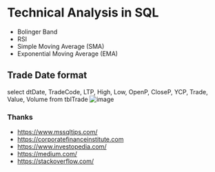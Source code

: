 # Technical Analysis in SQL

- Bolinger Band
- RSI
- Simple Moving Average (SMA)
- Exponential Moving Average (EMA)


## Trade Date format
select dtDate, TradeCode, LTP, High, Low, OpenP, CloseP, YCP, Trade, Value, Volume
from tblTrade
![image](https://raw.githubusercontent.com/fsd-ohidur/Technical-Analysis-In-SQL/main/tblTrade-Image.png)



### Thanks
- https://www.mssqltips.com/
- https://corporatefinanceinstitute.com
- https://www.investopedia.com/
- https://medium.com/
- https://stackoverflow.com/
